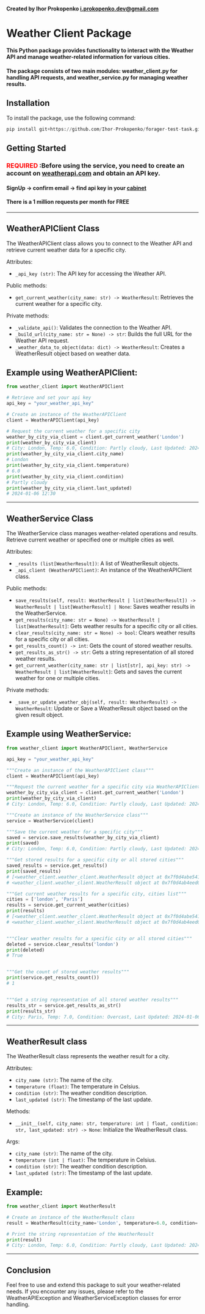 #### Created by Ihor Prokopenko <i.prokopenko.dev@gmail.com>

# Weather Client Package
#### This Python package provides functionality to interact with the Weather API and manage weather-related information for various cities. 
#### The package consists of two main modules: weather_client.py for handling API requests, and weather_service.py for managing weather results.

## Installation
To install the package, use the following command:

```python
pip install git+https://github.com/Ihor-Prokopenko/forager-test-task.git
```

## Getting Started
### <span style="color:red">REQUIRED</span> :Before using the service, you need to create an account on [weatherapi.com](https://www.weatherapi.com/) and obtain an API key.

#### SignUp -> confirm email -> find api key in your [cabinet](https://www.weatherapi.com/my/)

#### There is a 1 million requests per month for FREE

***

## WeatherAPIClient Class
The WeatherAPIClient class allows you to connect to the Weather API and retrieve current weather data for a specific city.

Attributes:
- `_api_key (str)`: The API key for accessing the Weather API.

Public methods:
- `get_current_weather(city_name: str) -> WeatherResult`: Retrieves the current weather for a specific city.

Private methods:
- `_validate_api()`: Validates the connection to the Weather API.
- `_build_url(city_name: str = None) -> str`: Builds the full URL for the Weather API request.
- `_weather_data_to_object(data: dict) -> WeatherResult`: Creates a WeatherResult object based on weather data.

## Example using WeatherAPIClient:
```python
from weather_client import WeatherAPIClient

# Retrieve and set your api key
api_key = "your_weather_api_key"

# Create an instance of the WeatherAPIClient
client = WeatherAPIClient(api_key)

# Request the current weather for a specific city
weather_by_city_via_client = client.get_current_weather('London')
print(weather_by_city_via_client)
# City: London, Temp: 6.0, Condition: Partly cloudy, Last Updated: 2024-01-06 12:30
print(weather_by_city_via_client.city_name)
# London
print(weather_by_city_via_client.temperature)
# 6.0
print(weather_by_city_via_client.condition)
# Partly cloudy
print(weather_by_city_via_client.last_updated)
# 2024-01-06 12:30
```

***

## WeatherService Class

The WeatherService class manages weather-related operations and results. Retrieve current weather or specified one or multiple cities as well.

Attributes:

- `_results (list[WeatherResult])`: A list of WeatherResult objects.
- `_api_client (WeatherAPIClient)`: An instance of the WeatherAPIClient class.

Public methods:

- `save_results(self, result: WeatherResult | list[WeatherResult]) -> WeatherResult | list[WeatherResult] | None`: Saves weather results in the WeatherService.
- `get_results(city_name: str = None) -> WeatherResult | list[WeatherResult]`: Gets weather results for a specific city or all cities.
- `clear_results(city_name: str = None) -> bool`: Clears weather results for a specific city or all cities.
- `get_results_count() -> int`: Gets the count of stored weather results.
- `get_results_as_str() -> str`: Gets a string representation of all stored weather results.
- `get_current_weather(city_name: str | list[str], api_key: str) -> WeatherResult | list[WeatherResult]`: Gets and saves the current weather for one or multiple cities.

Private methods:
- `_save_or_update_weather_obj(self, result: WeatherResult) -> WeatherResult`: Update or Save a WeatherResult object based on the given result object.

## Example using WeatherService:
```python
from weather_client import WeatherAPIClient, WeatherService

api_key = "your_weather_api_key"

"""Create an instance of the WeatherAPIClient class"""
client = WeatherAPIClient(api_key)

"""Request the current weather for a specific city via WeatherAPIClient"""
weather_by_city_via_client = client.get_current_weather('London')
print(weather_by_city_via_client)
# City: London, Temp: 6.0, Condition: Partly cloudy, Last Updated: 2024-01-06 12:30

"""Create an instance of the WeatherService class"""
service = WeatherService(client)

"""Save the current weather for a specific city"""
saved = service.save_results(weather_by_city_via_client)
print(saved)
# City: London, Temp: 6.0, Condition: Partly cloudy, Last Updated: 2024-01-06 12:30

"""Get stored results for a specific city or all stored cities"""
saved_results = service.get_results()
print(saved_results)
# [<weather_client.weather_client.WeatherResult object at 0x7f0d4abe5410>,
# <weather_client.weather_client.WeatherResult object at 0x7f0d4ab4eed0>]

"""Get current weather results for a specific city, cities list"""
cities = ['london', 'Paris']
results = service.get_current_weather(cities)
print(results)
# [<weather_client.weather_client.WeatherResult object at 0x7f0d4abe5410>,
# <weather_client.weather_client.WeatherResult object at 0x7f0d4ab4eed0>]


"""Clear weather results for a specific city or all stored cities"""
deleted = service.clear_results('london')
print(deleted)
# True


"""Get the count of stored weather results"""
print(service.get_results_count())
# 1


"""Get a string representation of all stored weather results"""
results_str = service.get_results_as_str()
print(results_str)
# City: Paris, Temp: 7.0, Condition: Overcast, Last Updated: 2024-01-06 13:00
```

***

## WeatherResult class

The WeatherResult class represents the weather result for a city.

Attributes:
- `city_name (str)`: The name of the city.
- `temperature (float)`: The temperature in Celsius.
- `condition (str)`: The weather condition description.
- `last_updated (str)`: The timestamp of the last update.

Methods:
- `__init__(self, city_name: str, temperature: int | float, condition: str, last_updated: str) -> None`: Initialize the WeatherResult class.

Args:
- `city_name (str)`: The name of the city.
- `temperature (int | float)`: The temperature in Celsius.
- `condition (str)`: The weather condition description.
- `last_updated (str)`: The timestamp of the last update.

## Example:
```python
from weather_client import WeatherResult

# Create an instance of the WeatherResult class
result = WeatherResult(city_name='London', temperature=6.0, condition='Partly cloudy', last_updated='2024-01-06 12:30')

# Print the string representation of the WeatherResult
print(result)
# City: London, Temp: 6.0, Condition: Partly cloudy, Last Updated: 2024-01-06 12:30

```

***

## Conclusion
Feel free to use and extend this package to suit your weather-related needs. If you encounter any issues, please refer to the WeatherAPIException and WeatherServiceException classes for error handling.

